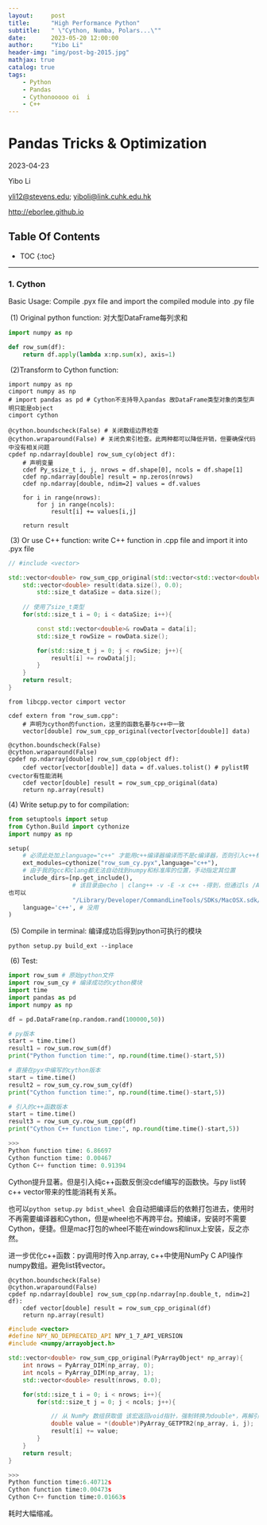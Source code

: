 ```yaml
---
layout:     post
title:      "High Performance Python"
subtitle:   " \"Cython, Numba, Polars...\""
date:       2023-05-20 12:00:00
author:     "Yibo Li"
header-img: "img/post-bg-2015.jpg"
mathjax: true
catalog: true
tags:
    - Python
    - Pandas
    - Cythonooooo oi  i 
    - C++
---
```


# Pandas Tricks & Optimization

2023-04-23

Yibo Li

yli12@stevens.edu; yiboli@link.cuhk.edu.hk

http://eborlee.github.io

## Table Of Contents

* TOC
{:toc}


---
### **1. Cython**

Basic Usage: Compile .pyx file and import the compiled module into .py file

​	(1) Original python function: 对大型DataFrame每列求和

```python
import numpy as np

def row_sum(df):
    return df.apply(lambda x:np.sum(x), axis=1)
```

​	(2)Transform to Cython function:

```cython
import numpy as np
cimport numpy as np
# import pandas as pd # Cython不支持导入pandas 故DataFrame类型对象的类型声明只能是object
cimport cython

@cython.boundscheck(False) # 关闭数组边界检查
@cython.wraparound(False) # 关闭负索引检查。此两种都可以降低开销，但要确保代码中没有相关问题
cpdef np.ndarray[double] row_sum_cy(object df):
  	# 声明变量
    cdef Py_ssize_t i, j, nrows = df.shape[0], ncols = df.shape[1]
    cdef np.ndarray[double] result = np.zeros(nrows)
    cdef np.ndarray[double, ndim=2] values = df.values

    for i in range(nrows):
        for j in range(ncols):
            result[i] += values[i,j]

    return result
```

​	(3) Or use C++ function: write C++ function in .cpp file and import it into .pyx file

```c++
// #include <vector>

std::vector<double> row_sum_cpp_original(std::vector<std::vector<double> >& data){
    std::vector<double> result(data.size(), 0.0);
		std::size_t dataSize = data.size();
	
  	// 使用了size_t类型
    for(std::size_t i = 0; i < dataSize; i++){

        const std::vector<double>& rowData = data[i];
        std::size_t rowSize = rowData.size();

        for(std::size_t j = 0; j < rowSize; j++){
            result[i] += rowData[j];
        }
    }
    return result;
}
```

```cython
from libcpp.vector cimport vector

cdef extern from "row_sum.cpp":
    # 声明为cython的function，这里的函数名要与c++中一致
    vector[double] row_sum_cpp_original(vector[vector[double]] data)

@cython.boundscheck(False)
@cython.wraparound(False)
cpdef np.ndarray[double] row_sum_cpp(object df):
    cdef vector[vector[double]] data = df.values.tolist() # pylist转cvector有性能消耗
    cdef vector[double] result = row_sum_cpp_original(data)
    return np.array(result)
```

   (4) Write setup.py to for compilation:	

```python
from setuptools import setup
from Cython.Build import cythonize
import numpy as np

setup(
  	# 必须此处加上language="c++" 才能用c++编译器编译而不是c编译器，否则引入c++标准库报错
    ext_modules=cythonize("row_sum_cy.pyx",language="c++"), 
    # 由于我的gcc和clang都无法自动找到numpy和标准库的位置，手动指定其位置
    include_dirs=[np.get_include(), 
                  # 该目录由echo | clang++ -v -E -x c++ -得到，但通过ls /Applications/Xcode.app/Contents/Developer/Toolchains/XcodeDefault.xctoolchain/usr/include/c++/v1/
也可以
                  "/Library/Developer/CommandLineTools/SDKs/MacOSX.sdk/usr/include/c++/v1"],
    language='c++', # 没用
)


```

​	(5) Compile in terminal: 编译成功后得到python可执行的模块

```shell
python setup.py build_ext --inplace
```

​	(6) Test:

```python
import row_sum # 原始python文件
import row_sum_cy # 编译成功的cython模块
import time
import pandas as pd
import numpy as np

df = pd.DataFrame(np.random.rand(100000,50))

# py版本
start = time.time()
result1 = row_sum.row_sum(df)
print("Python function time:", np.round(time.time()-start,5))

# 直接在pyx中编写的cython版本
start = time.time()
result2 = row_sum_cy.row_sum_cy(df)
print("Cython function time:", np.round(time.time()-start,5))

# 引入的c++函数版本
start = time.time()
result3 = row_sum_cy.row_sum_cpp(df)
print("Cython C++ function time:", np.round(time.time()-start,5))

```

```python
>>>
Python function time: 6.86697
Cython function time: 0.00467
Cython C++ function time: 0.91394
```

Cython提升显著。但是引入纯c++函数反倒没cdef编写的函数快。与py list转c++ vector带来的性能消耗有关系。

也可以`python setup.py bdist_wheel `会自动把编译后的依赖打包进去，使用时不再需要编译器和Cython，但是wheel也不再跨平台。预编译，安装时不需要Cython，便捷。但是mac打包的wheel不能在windows和linux上安装，反之亦然。

进一步优化c++函数：py调用时传入np.array, c++中使用NumPy C API操作numpy数组。避免list转vector。

```cython
@cython.boundscheck(False)
@cython.wraparound(False)
cpdef np.ndarray[double] row_sum_cpp(np.ndarray[np.double_t, ndim=2] df):
    cdef vector[double] result = row_sum_cpp_original(df)
    return np.array(result)
```

```c++
#include <vector>
#define NPY_NO_DEPRECATED_API NPY_1_7_API_VERSION
#include <numpy/arrayobject.h>

std::vector<double> row_sum_cpp_original(PyArrayObject* np_array){
    int nrows = PyArray_DIM(np_array, 0);
    int ncols = PyArray_DIM(np_array, 1);
    std::vector<double> result(nrows, 0.0);

    for(std::size_t i = 0; i < nrows; i++){
        for(std::size_t j = 0; j < ncols; j++){

            // 从 NumPy 数组获取值 该宏返回void指针，强制转换为double*，再解引用获取值
            double value = *(double*)PyArray_GETPTR2(np_array, i, j);
            result[i] += value;
        }
    }
    return result;
}
```

```python
>>>
Python function time:6.40712s
Cython function time:0.00473s
Cython C++ function time:0.01663s
```

耗时大幅缩减。